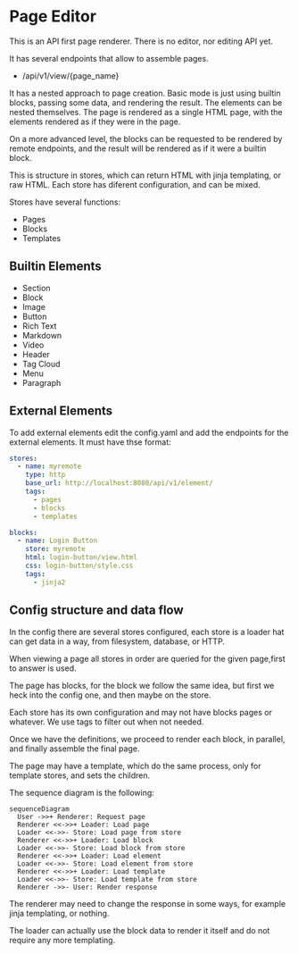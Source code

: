 # Page Editor

This is an API first page renderer. There is no editor, nor editing API yet.

It has several endpoints that allow to assemble pages.

- /api/v1/view/{page_name}

It has a nested approach to page creation. Basic mode is just using
builtin blocks, passing some data, and rendering the result. The
elements can be nested themselves. The page is rendered as a single HTML
page, with the elements rendered as if they were in the page.

On a more advanced level, the blocks can be requested to be rendered by
remote endpoints, and the result will be rendered as if it were a builtin
block.

This is structure in stores, which can return HTML with jinja templating,
or raw HTML. Each store has diferent configuration, and can be mixed.

Stores have several functions:

- Pages
- Blocks
- Templates

## Builtin Elements

- Section
- Block
- Image
- Button
- Rich Text
- Markdown
- Video
- Header
- Tag Cloud
- Menu
- Paragraph

## External Elements

To add external elements edit the config.yaml and add the endpoints for the external elements. It
must have thse format:

```yaml
stores:
  - name: myremote
    type: http
    base_url: http://localhost:8080/api/v1/element/
    tags:
      - pages
      - blocks
      - templates

blocks:
  - name: Login Button
    store: myremote
    html: login-button/view.html
    css: login-button/style.css
    tags:
      - jinja2
```

## Config structure and data flow

In the config there are several stores configured, each store is a loader hat can get data in a way, from filesystem, database, or HTTP.

When viewing a page all stores in order are queried for the given page,first to answer is used.

The page has blocks, for the block we follow the same idea, but first we
heck into the config one, and then maybe on the store.

Each store has its own configuration and may not have blocks pages or
whatever. We use tags to filter out when not needed.

Once we have the definitions, we proceed to render each block, in
parallel, and finally assemble the final page.

The page may have a template, which do the same process, only for
template stores, and sets the children.

The sequence diagram is the following:

```mermaid
sequenceDiagram
  User ->>+ Renderer: Request page
  Renderer <<->>+ Loader: Load page
  Loader <<->>- Store: Load page from store
  Renderer <<->>+ Loader: Load block
  Loader <<->>- Store: Load block from store
  Renderer <<->>+ Loader: Load element
  Loader <<->>- Store: Load element from store
  Renderer <<->>+ Loader: Load template
  Loader <<->>- Store: Load template from store
  Renderer ->>- User: Render response
```

The renderer may need to change the response in some ways, for example
jinja templating, or nothing.

The loader can actually use the block data to render it itself and do not
require any more templating.
